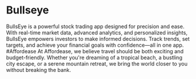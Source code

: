 # Bullseye
 BullsEye is a powerful stock trading app designed for precision and ease. With real-time market data, advanced analytics, and personalized insights, BullsEye empowers investors to make informed decisions. Track trends, set targets, and achieve your financial goals with confidence—all in one app.
#Affordease
At Affordease, we believe travel should be both exciting and budget-friendly. Whether you're dreaming of a tropical beach, a bustling city escape, or a serene mountain retreat, we bring the world closer to you without breaking the bank.
